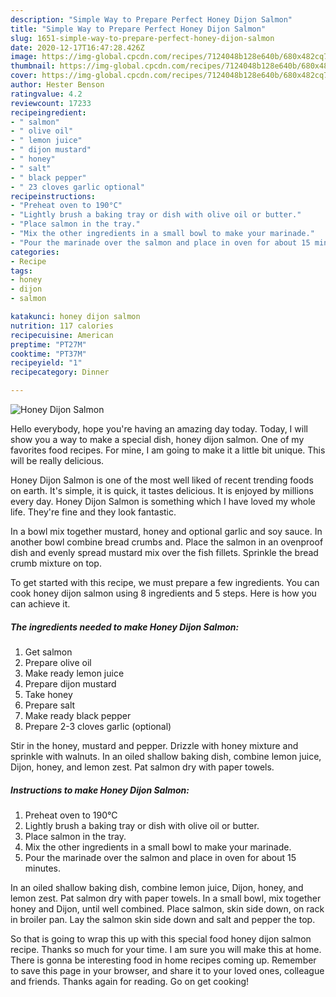 ```yaml
---
description: "Simple Way to Prepare Perfect Honey Dijon Salmon"
title: "Simple Way to Prepare Perfect Honey Dijon Salmon"
slug: 1651-simple-way-to-prepare-perfect-honey-dijon-salmon
date: 2020-12-17T16:47:28.426Z
image: https://img-global.cpcdn.com/recipes/7124048b128e640b/680x482cq70/honey-dijon-salmon-recipe-main-photo.jpg
thumbnail: https://img-global.cpcdn.com/recipes/7124048b128e640b/680x482cq70/honey-dijon-salmon-recipe-main-photo.jpg
cover: https://img-global.cpcdn.com/recipes/7124048b128e640b/680x482cq70/honey-dijon-salmon-recipe-main-photo.jpg
author: Hester Benson
ratingvalue: 4.2
reviewcount: 17233
recipeingredient:
- " salmon"
- " olive oil"
- " lemon juice"
- " dijon mustard"
- " honey"
- " salt"
- " black pepper"
- " 23 cloves garlic optional"
recipeinstructions:
- "Preheat oven to 190°C"
- "Lightly brush a baking tray or dish with olive oil or butter."
- "Place salmon in the tray."
- "Mix the other ingredients in a small bowl to make your marinade."
- "Pour the marinade over the salmon and place in oven for about 15 minutes."
categories:
- Recipe
tags:
- honey
- dijon
- salmon

katakunci: honey dijon salmon 
nutrition: 117 calories
recipecuisine: American
preptime: "PT27M"
cooktime: "PT37M"
recipeyield: "1"
recipecategory: Dinner

---
```



![Honey Dijon Salmon](https://img-global.cpcdn.com/recipes/7124048b128e640b/680x482cq70/honey-dijon-salmon-recipe-main-photo.jpg)

Hello everybody, hope you're having an amazing day today. Today, I will show you a way to make a special dish, honey dijon salmon. One of my favorites food recipes. For mine, I am going to make it a little bit unique. This will be really delicious.

Honey Dijon Salmon is one of the most well liked of recent trending foods on earth. It's simple, it is quick, it tastes delicious. It is enjoyed by millions every day. Honey Dijon Salmon is something which I have loved my whole life. They're fine and they look fantastic.

In a bowl mix together mustard, honey and optional garlic and soy sauce. In another bowl combine bread crumbs and. Place the salmon in an ovenproof dish and evenly spread mustard mix over the fish fillets. Sprinkle the bread crumb mixture on top.


To get started with this recipe, we must prepare a few ingredients. You can cook honey dijon salmon using 8 ingredients and 5 steps. Here is how you can achieve it.

<!--inarticleads1-->

##### The ingredients needed to make Honey Dijon Salmon:

1. Get  salmon
1. Prepare  olive oil
1. Make ready  lemon juice
1. Prepare  dijon mustard
1. Take  honey
1. Prepare  salt
1. Make ready  black pepper
1. Prepare  2-3 cloves garlic (optional)


Stir in the honey, mustard and pepper. Drizzle with honey mixture and sprinkle with walnuts. In an oiled shallow baking dish, combine lemon juice, Dijon, honey, and lemon zest. Pat salmon dry with paper towels. 

<!--inarticleads2-->

##### Instructions to make Honey Dijon Salmon:

1. Preheat oven to 190°C
1. Lightly brush a baking tray or dish with olive oil or butter.
1. Place salmon in the tray.
1. Mix the other ingredients in a small bowl to make your marinade.
1. Pour the marinade over the salmon and place in oven for about 15 minutes.


In an oiled shallow baking dish, combine lemon juice, Dijon, honey, and lemon zest. Pat salmon dry with paper towels. In a small bowl, mix together honey and Dijon, until well combined. Place salmon, skin side down, on rack in broiler pan. Lay the salmon skin side down and salt and pepper the top. 

So that is going to wrap this up with this special food honey dijon salmon recipe. Thanks so much for your time. I am sure you will make this at home. There is gonna be interesting food in home recipes coming up. Remember to save this page in your browser, and share it to your loved ones, colleague and friends. Thanks again for reading. Go on get cooking!
